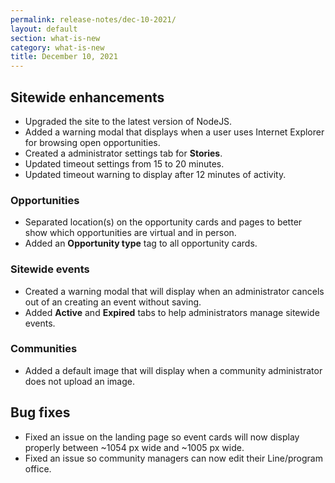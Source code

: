 ```yaml
---
permalink: release-notes/dec-10-2021/
layout: default
section: what-is-new
category: what-is-new
title: December 10, 2021
---
```

## Sitewide enhancements 

* Upgraded the site to the latest version of NodeJS.
* Added a warning modal that displays when a user uses Internet Explorer for browsing open opportunities.
* Created a administrator settings tab for **Stories**.
* Updated timeout settings from 15 to 20 minutes.
* Updated timeout warning to display after 12 minutes of activity. 

### Opportunities

* Separated location(s) on the opportunity cards and pages to better show which opportunities are virtual and in person.
* Added an **Opportunity type** tag to all opportunity cards. 

### Sitewide events

* Created a warning modal that will display when an administrator cancels out of an creating an event without saving.
* Added **Active** and **Expired** tabs to help administrators manage sitewide events. 

### Communities

* Added a default image that will display when a community administrator does not upload an image. 

## Bug fixes 

* Fixed an issue on the landing page so event cards will now display properly between ~1054 px wide and ~1005 px wide.
* Fixed an issue so community managers can now edit their Line/program office.   
